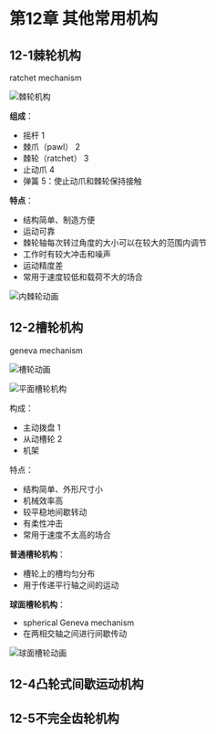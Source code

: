 # 第12章 其他常用机构

## 12-1棘轮机构

ratchet mechanism

![棘轮机构](https://oss.muzing.top/image/tomm_棘轮机构.png)

**组成**：

- 摇杆 1
- 棘爪（pawl） 2
- 棘轮（ratchet） 3
- 止动爪 4
- 弹簧 5：使止动爪和棘轮保持接触

**特点**：

- 结构简单、制造方便
- 运动可靠
- 棘轮轴每次转过角度的大小可以在较大的范围内调节
- 工作时有较大冲击和噪声
- 运动精度差
- 常用于速度较低和载荷不大的场合

![内棘轮动画](https://oss.muzing.top/image/tomm_内棘轮动画.gif)

## 12-2槽轮机构

geneva mechanism

![槽轮动画](https://oss.muzing.top/image/tomm_槽轮动画.gif)

![平面槽轮机构](https://oss.muzing.top/image/tomm_平面槽轮机构.jpeg)

构成：

- 主动拨盘 1
- 从动槽轮 2
- 机架

特点：

- 结构简单、外形尺寸小
- 机械效率高
- 较平稳地间歇转动
- 有柔性冲击
- 常用于速度不太高的场合

**普通槽轮机构**：

- 槽轮上的槽均匀分布
- 用于传递平行轴之间的运动

**球面槽轮机构**：

- spherical Geneva mechanism
- 在两相交轴之间进行间歇传动

![球面槽轮动画](https://oss.muzing.top/image/tomm_球面槽轮动画.gif)

## 12-4凸轮式间歇运动机构

## 12-5不完全齿轮机构
